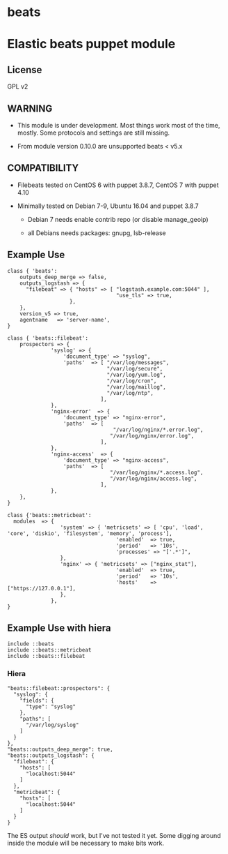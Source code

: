 # beats
Elastic beats puppet module
=======
License
-------
GPL v2 

## WARNING ##

* This module is under development. Most things work most of the time, mostly. 
Some protocols and settings are still missing. 

* From module version 0.10.0 are unsupported beats < v5.x

## COMPATIBILITY ##

* Filebeats tested on CentOS 6 with puppet 3.8.7, CentOS 7 with puppet 4.10

* Minimally tested on Debian 7-9, Ubuntu 16.04 and puppet 3.8.7

  * Debian 7 needs enable contrib repo (or disable manage_geoip)

  * all Debians needs packages: gnupg, lsb-release

## Example Use ##
```
class { 'beats':
    outputs_deep_merge => false,
    outputs_logstash => {
      "filebeat" => { "hosts" => [ "logstash.example.com:5044" ],
                                   "use_tls" => true,
                    },
    },
    version_v5 => true,
    agentname   => 'server-name',
}

class { 'beats::filebeat':
    prospectors => { 
              'syslog' => { 
                  'document_type' => "syslog",
                  'paths'  => [ "/var/log/messages",
                                "/var/log/secure",
                                "/var/log/yum.log",
                                "/var/log/cron",
                                "/var/log/maillog",
                                "/var/log/ntp",
                              ],
              },
              'nginx-error'  => {
                  'document_type' => "nginx-error",
                  'paths'  => [
                                  "/var/log/nginx/*.error.log",
                                 "/var/log/nginx/error.log",
                              ],
              },
              'nginx-access'  => {
                  'document_type' => "nginx-access",
                  'paths'  => [
                                 "/var/log/nginx/*.access.log",
                                 "/var/log/nginx/access.log",
                              ],
              },
    },
}
```

```
class {'beats::metricbeat':
  modules  => {
                 'system' => { 'metricsets' => [ 'cpu', 'load', 'core', 'diskio', 'filesystem', 'memory', 'process'],
                                   'enabled'  => true,
                                   'period'   => '10s',
                                   'processes' => "['.*']",
                 },
                 'nginx' => { 'metricsets' => ["nginx_stat"],
                                   'enabled'  => true,
                                   'period'   => '10s',
                                   'hosts'    => ["https://127.0.0.1"],
                 },
              },
}
```
## Example Use with hiera ##

```
include ::beats
include ::beats::metricbeat
include ::beats::filebeat
```


### Hiera ###
```
"beats::filebeat::prospectors": {
  "syslog": {
    "fields": {
      "type": "syslog"
    },
    "paths": [
      "/var/log/syslog"
    ]
  }
},
"beats::outputs_deep_merge": true,
"beats::outputs_logstash": {
  "filebeat": {
    "hosts": [
      "localhost:5044"
    ]
  },
  "metricbeat": {
    "hosts": [
      "localhost:5044"
    ]
  }
}
```

The ES output *should* work, but I've not tested it yet. 
Some digging around inside the module will be necessary to make bits work.
